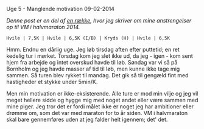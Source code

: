 Uge 5 - Manglende motivation
09-02-2014


*Denne post er en del af [en række](/halfmarathon2014.html), hvor jeg skriver om mine anstrengelser op til VM i halvmaraton 2014.*

    Hvile | 7,5K | Hvile | 6,5K (I/B) | Kryds (H) | Hvile | 6,5K

Hmm. Endnu en dårlig uge. Jeg løb tirsdag aften efter puttetid; en ret kedelig tur i mørket. Torsdag kom jeg slet ikke ud, da jeg - igen - kom sent hjem fra arbejde og intet overskud havde til løb. Søndag var vi så på Bornholm og jeg havde masser af tid til løb, men kunne ikke tage mig sammen. Så turen blev rykket til mandag. Det gik så til gengæld fint med hastigheder et stykke under 5min/K.

Men min motivation er ikke-eksisterende. Alle ture er mod min vilje og jeg vil meget hellere sidde og hygge mig med noget andet eller være sammen med mine piger. Jeg tror det er fordi målet ikke er noget jeg har ambitioner eller drømme om, som det var med maraton for to år siden. VM i halvmaraton skal bare gennemføres uden at jeg falder helt igennem; det' det.
